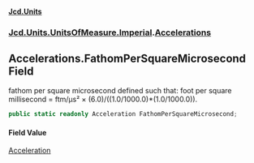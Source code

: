 #### [Jcd.Units](index 'index')
### [Jcd.Units.UnitsOfMeasure.Imperial](Jcd.Units.UnitsOfMeasure.Imperial 'Jcd.Units.UnitsOfMeasure.Imperial').[Accelerations](Accelerations 'Jcd.Units.UnitsOfMeasure.Imperial.Accelerations')

## Accelerations.FathomPerSquareMicrosecond Field

fathom per square microsecond defined such that: foot per square millisecond = ftm/μs² ×
(6.0)/((1.0/1000.0)*(1.0/1000.0)).

```csharp
public static readonly Acceleration FathomPerSquareMicrosecond;
```

#### Field Value
[Acceleration](Acceleration 'Jcd.Units.UnitTypes.Acceleration')